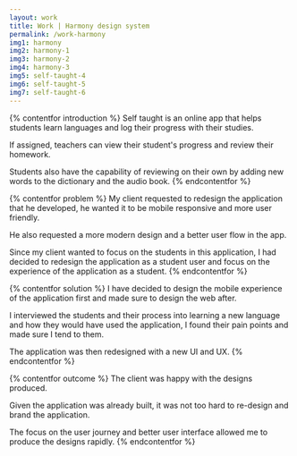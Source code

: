 ```yaml
---
layout: work
title: Work | Harmony design system
permalink: /work-harmony
img1: harmony
img2: harmony-1
img3: harmony-2
img4: harmony-3
img5: self-taught-4
img6: self-taught-5
img7: self-taught-6
---
```


{% contentfor introduction %}
Self taught is an online app that helps students learn languages and log their progress with their studies.

If assigned, teachers can view their student's progress and review their homework.

Students also have the capability of reviewing on their own by adding new words to the dictionary and the audio book.
{% endcontentfor %}


{% contentfor problem %}
My client requested to redesign the application that he developed, he wanted it to be mobile responsive and more user friendly.

He also requested a more modern design and a better user flow in the app.

Since my client wanted to focus on the students in this application, I had decided to redesign the application as a student user and focus on the experience of the application as a student.
{% endcontentfor %}


{% contentfor solution %}
I have decided to design the mobile experience of the application first and made sure to design the web after.

I interviewed the students and their process into learning a new language and how they would have used the application, I found their pain points and made sure I tend to them.

The application was then redesigned with a new UI and UX.
{% endcontentfor %}


{% contentfor outcome %}
The client was happy with the designs produced. 

Given the application was already built, it was not too hard to re-design and brand the application. 

The focus on the user journey and better user interface allowed me to produce the designs rapidly.
{% endcontentfor %}